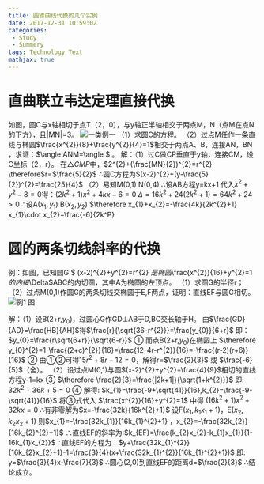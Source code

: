 ```yaml
---
title: 圆锥曲线代换的几个实例
date: 2017-12-31 10:59:02
categories: 
 - Study
 - Summery
tags: Technology Text
mathjax: true
---
```

# 直曲联立韦达定理直接代换
如图，圆C与x轴相切于点T（2，0），与y轴正半轴相交于两点M，N（点M在点N的下方），且|MN|=3。
![一类例一](圆锥曲线代换的几个实例\2.png)
（1）求圆C的方程。
（2）过点M任作一条直线与椭圆$\frac{x^{2}}{8}+\frac{y^{2}}{4}=1$相交于两点A、B，连接AN，BN ，求证：$\angle ANM=\angle $ 。
解：（1）过C做CP垂直于y轴，连接CM，设C坐标（2，r）。
在$\triangle CMP$中，$2^{2}+(\frac{MN}{2})^{2}=r^{2} \therefore$r=$\frac{5}{2}$
$\therefore$圆C方程为$(x-2)^{2}+(y-\frac{5}{2})^{2}=\frac{25}{4}$
（2）易知M(0,1) N(0,4) $\therefore$设AB方程y=kx+1
代入$x^{2}+y^{2}-8=0$得：$(2k^{2}+1)x^{2}+4kx-6=0$
$\Delta=16k^{2}+24(2k^{2}+1)=64k^{2}+24>0$
$\therefore$设A($x_{1},y_{1}$) B($x_{2},y_{2}$) $\therefore x_{1}+x_{2}=-\frac{4k}{2k^{2}+1} x_{1}\cdot x_{2}=\frac{-6}{2k^P}









# 圆的两条切线斜率的代换
例：如图，已知圆G:$ (x-2)^{2}+y^{2}=r^{2} $是椭圆$\frac{x^{2}}{16}+y^{2}=1$的内接$\Delta$ABC的内切圆，其中A为椭圆的左顶点。
（1）求圆G的半径r；
（2）过点M(0,1)作圆G的两条切线交椭圆于E,F两点，证明：直线EF与圆G相切。
![例1 图](/圆锥曲线代换的几个实例/例1.png)

解：（1）设B(2+r,$y_{0}$)，过圆心G作GD$\perp$AB于D,BC交长轴于H。
由$\frac{GD}{AD}=\frac{HB}{AH}$得$\frac{r}{\sqrt{36-r^{2}}}=\frac{y_{0}}{6+r}$
即：$y_{0}=\frac{r\sqrt{6+r}}{\sqrt{6-r}}$ ①
而点B(2+r,$y_{0}$)在椭圆上
$\therefore y_{0}^{2}=1-\frac{(2+c)^{2}}{16}=\frac{12-4r-r^{2}}{16}=-\frac{(r-2)(r+6)}{16}$ ②
由①②可得$15r^{2}+8r-12=0$，解得r=$\frac{2}{3}$ 或 $\frac{-6}{5}$（舍）。
（2）设过点M(0,1)与圆$(x-2)^{2}+y^{2}=\frac{4}{9}$相切的直线方程y-1=kx ③
$\therefore \frac{2}{3}=\frac{|2k+1|}{\sqrt{1+k^{2}}}$
即: $32k^{2}+36k+5=0$ ④
解得: $k_{1}=\frac{-9+\sqrt{41}}{16},k_{2}=\frac{-9-\sqrt{41}}{16}$
将③式代入 $\frac{x^{2}}{16}+y^{2}=1$ 中得 $(16k^{2}+1)x^{2}+32kx=0$
$\therefore$有非零解为$x=-\frac{32k}{16k^{2}+1}$
设F($x_{1},k_{1}x_{1}+1$)，E($x_{2},k_{2}x_{2}+1$)
则$x_{1}=-\frac{32k_{1}}{16k_{1}^{2}+1} ，x_{2}=-\frac{32k_{2}}{16k_{2}^{2}+1}$
$\therefore$直线EF的斜率为:$k_{EF}=\frac{k_{2}x_{2}-k_{1}x_{1}}{1-16k_{1}k_{2}}$ 
$\therefore$直线EF的方程为：$y+\frac{32k_{1}^{2}}{16k_{2}x_{2}+1}-1=\frac{3}{4}(x+\frac{32k_{1}^{2}}{16k_{1}^{2}+1})$ 
即: y=$\frac{3}{4}x-\frac{7}{3}$
$\therefore$圆心(2,0)到直线EF的距离d=$\frac{2}{3}$
$\therefore$结论成立。

